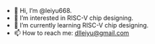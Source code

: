 - 👋 Hi, I’m @leiyu668.
- 👀 I’m interested in RISC-V chip designing.
- 🌱 I’m currently learning RISC-V chip designing.
- 📫 How to reach me: dlleiyu@gmail.com

<!---
leiyu668/leiyu668 is a ✨ special ✨ repository because its `README.md` (this file) appears on your GitHub profile.
You can click the Preview link to take a look at your changes.
--->
